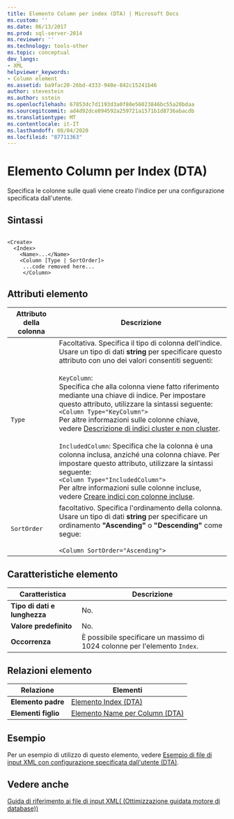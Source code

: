 ```yaml
---
title: Elemento Column per index (DTA) | Microsoft Docs
ms.custom: ''
ms.date: 06/13/2017
ms.prod: sql-server-2014
ms.reviewer: ''
ms.technology: tools-other
ms.topic: conceptual
dev_langs:
- XML
helpviewer_keywords:
- Column element
ms.assetid: ba9fac20-26bd-4333-940e-842c15241b46
author: stevestein
ms.author: sstein
ms.openlocfilehash: 67853dc7d1193d3a0f80e56023846bc55a20bdaa
ms.sourcegitcommit: ad4d92dce894592a259721a1571b1d8736abacdb
ms.translationtype: MT
ms.contentlocale: it-IT
ms.lasthandoff: 08/04/2020
ms.locfileid: "87711363"
---
```

# <a name="column-element-for-index-dta"></a>Elemento Column per Index (DTA)
  Specifica le colonne sulle quali viene creato l'indice per una configurazione specificata dall'utente.  
  
## <a name="syntax"></a>Sintassi  
  
```  
  
<Create>  
  <Index>  
    <Name>...</Name>  
    <Column [Type | SortOrder]>  
     ...code removed here...  
     </Column>  
```  
  
## <a name="element-attributes"></a>Attributi elemento  
  
|Attributo della colonna|Descrizione|  
|----------------------|-----------------|  
|`Type`|Facoltativa. Specifica il tipo di colonna dell'indice. Usare un tipo di dati **string** per specificare questo attributo con uno dei valori consentiti seguenti:<br /><br /> `KeyColumn`:<br />                  Specifica che alla colonna viene fatto riferimento mediante una chiave di indice. Per impostare questo attributo, utilizzare la sintassi seguente:<br />`<Column Type="KeyColumn">`<br />Per altre informazioni sulle colonne chiave, vedere [Descrizione di indici cluster e non cluster](../../relational-databases/indexes/clustered-and-nonclustered-indexes-described.md).<br /><br /> `IncludedColumn`: Specifica che la colonna è una colonna inclusa, anziché una colonna chiave. Per impostare questo attributo, utilizzare la sintassi seguente:<br />`<Column Type="IncludedColumn">`<br />Per altre informazioni sulle colonne incluse, vedere [Creare indici con colonne incluse](../../relational-databases/indexes/create-indexes-with-included-columns.md).|  
|`SortOrder`|facoltativo. Specifica l'ordinamento della colonna. Usare un tipo di dati **string** per specificare un ordinamento **"Ascending"** o **"Descending"** come segue:<br /><br /> `<Column SortOrder="Ascending">`|  
  
## <a name="element-characteristics"></a>Caratteristiche elemento  
  
|Caratteristica|Descrizione|  
|--------------------|-----------------|  
|**Tipo di dati e lunghezza**|No.|  
|**Valore predefinito**|No.|  
|**Occorrenza**|È possibile specificare un massimo di 1024 colonne per l'elemento `Index`.|  
  
## <a name="element-relationships"></a>Relazioni elemento  
  
|Relazione|Elementi|  
|------------------|--------------|  
|**Elemento padre**|[Elemento Index &#40;DTA&#41;](index-element-dta.md)|  
|**Elementi figlio**|[Elemento Name per Column &#40;DTA&#41;](name-element-for-column-dta.md)|  
  
## <a name="example"></a>Esempio  
 Per un esempio di utilizzo di questo elemento, vedere [Esempio di file di input XML con configurazione specificata dall'utente &#40;DTA&#41;](xml-input-file-sample-with-user-specified-configuration-dta.md).  
  
## <a name="see-also"></a>Vedere anche  
 [Guida di riferimento ai file di input XML&#40; (Ottimizzazione guidata motore di database)&#41;](xml-input-file-reference-database-engine-tuning-advisor.md)  
  
  
